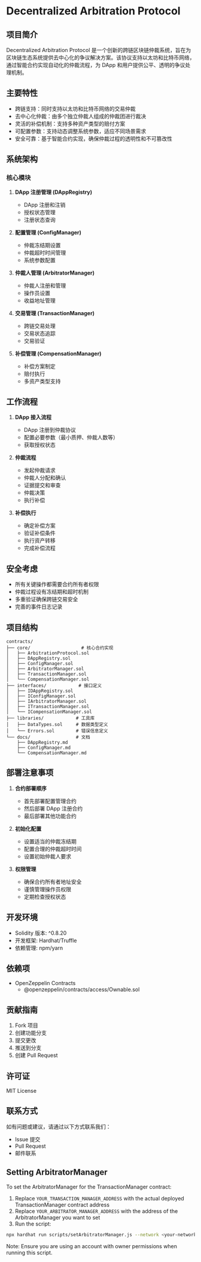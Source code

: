 # Decentralized Arbitration Protocol

## 项目简介

Decentralized Arbitration Protocol 是一个创新的跨链区块链仲裁系统，旨在为区块链生态系统提供去中心化的争议解决方案。该协议支持以太坊和比特币网络，通过智能合约实现自动化的仲裁流程，为 DApp 和用户提供公平、透明的争议处理机制。

## 主要特性

- 跨链支持：同时支持以太坊和比特币网络的交易仲裁
- 去中心化仲裁：由多个独立仲裁人组成的仲裁团进行裁决
- 灵活的补偿机制：支持多种资产类型的赔付方案
- 可配置参数：支持动态调整系统参数，适应不同场景需求
- 安全可靠：基于智能合约实现，确保仲裁过程的透明性和不可篡改性

## 系统架构

### 核心模块

1. **DApp 注册管理 (DAppRegistry)**
   - DApp 注册和注销
   - 授权状态管理
   - 注册状态查询

2. **配置管理 (ConfigManager)**
   - 仲裁冻结期设置
   - 仲裁超时时间管理
   - 系统参数配置

3. **仲裁人管理 (ArbitratorManager)**
   - 仲裁人注册和管理
   - 操作员设置
   - 收益地址管理

4. **交易管理 (TransactionManager)**
   - 跨链交易处理
   - 交易状态追踪
   - 交易验证

5. **补偿管理 (CompensationManager)**
   - 补偿方案制定
   - 赔付执行
   - 多资产类型支持

## 工作流程

1. **DApp 接入流程**
   - DApp 注册到仲裁协议
   - 配置必要参数（最小质押、仲裁人数等）
   - 获取授权状态

2. **仲裁流程**
   - 发起仲裁请求
   - 仲裁人分配和确认
   - 证据提交和审查
   - 仲裁决策
   - 执行补偿

3. **补偿执行**
   - 确定补偿方案
   - 验证补偿条件
   - 执行资产转移
   - 完成补偿流程

## 安全考虑

- 所有关键操作都需要合约所有者权限
- 仲裁过程设有冻结期和超时机制
- 多重验证确保跨链交易安全
- 完善的事件日志记录

## 项目结构

```
contracts/
├── core/                   # 核心合约实现
│   ├── ArbitrationProtocol.sol
│   ├── DAppRegistry.sol
│   ├── ConfigManager.sol
│   ├── ArbitratorManager.sol
│   ├── TransactionManager.sol
│   └── CompensationManager.sol
├── interfaces/            # 接口定义
│   ├── IDAppRegistry.sol
│   ├── IConfigManager.sol
│   ├── IArbitratorManager.sol
│   ├── ITransactionManager.sol
│   └── ICompensationManager.sol
├── libraries/            # 工具库
│   ├── DataTypes.sol     # 数据类型定义
│   └── Errors.sol        # 错误信息定义
└── docs/                 # 文档
    ├── DAppRegistry.md
    ├── ConfigManager.md
    └── CompensationManager.md
```

## 部署注意事项

1. **合约部署顺序**
   - 首先部署配置管理合约
   - 然后部署 DApp 注册合约
   - 最后部署其他功能合约

2. **初始化配置**
   - 设置适当的仲裁冻结期
   - 配置合理的仲裁超时时间
   - 设置初始仲裁人要求

3. **权限管理**
   - 确保合约所有者地址安全
   - 谨慎管理操作员权限
   - 定期检查授权状态

## 开发环境

- Solidity 版本: ^0.8.20
- 开发框架: Hardhat/Truffle
- 依赖管理: npm/yarn

## 依赖项

- OpenZeppelin Contracts
  - @openzeppelin/contracts/access/Ownable.sol

## 贡献指南

1. Fork 项目
2. 创建功能分支
3. 提交更改
4. 推送到分支
5. 创建 Pull Request

## 许可证

MIT License

## 联系方式

如有问题或建议，请通过以下方式联系我们：
- Issue 提交
- Pull Request
- 邮件联系

## Setting ArbitratorManager

To set the ArbitratorManager for the TransactionManager contract:

1. Replace `YOUR_TRANSACTION_MANAGER_ADDRESS` with the actual deployed TransactionManager contract address
2. Replace `YOUR_ARBITRATOR_MANAGER_ADDRESS` with the address of the ArbitratorManager you want to set
3. Run the script:

```bash
npx hardhat run scripts/setArbitratorManager.js --network <your-network>
```

Note: Ensure you are using an account with owner permissions when running this script.
